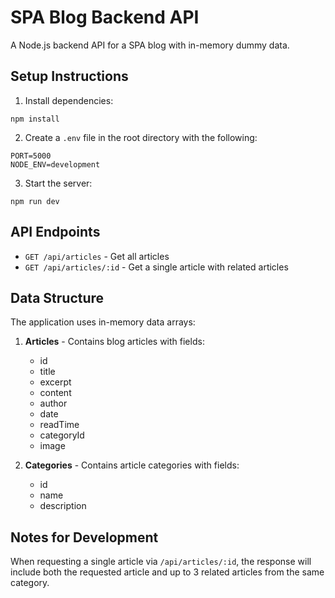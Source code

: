  # SPA Blog Backend API

A Node.js backend API for a SPA blog with in-memory dummy data.

## Setup Instructions

1. Install dependencies:
```
npm install
```

2. Create a `.env` file in the root directory with the following:
```
PORT=5000
NODE_ENV=development
```

3. Start the server:
```
npm run dev
```

## API Endpoints

- `GET /api/articles` - Get all articles
- `GET /api/articles/:id` - Get a single article with related articles

## Data Structure

The application uses in-memory data arrays:

1. **Articles** - Contains blog articles with fields:
   - id
   - title
   - excerpt
   - content
   - author
   - date
   - readTime
   - categoryId
   - image

2. **Categories** - Contains article categories with fields:
   - id
   - name
   - description

## Notes for Development

When requesting a single article via `/api/articles/:id`, the response will include both the requested article and up to 3 related articles from the same category.